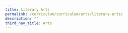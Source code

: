 ```yaml
---
title: Literary Arts
permalink: /curriculum/curriculum/arts/literary-arts/
description: ""
third_nav_title: Arts
---
```

